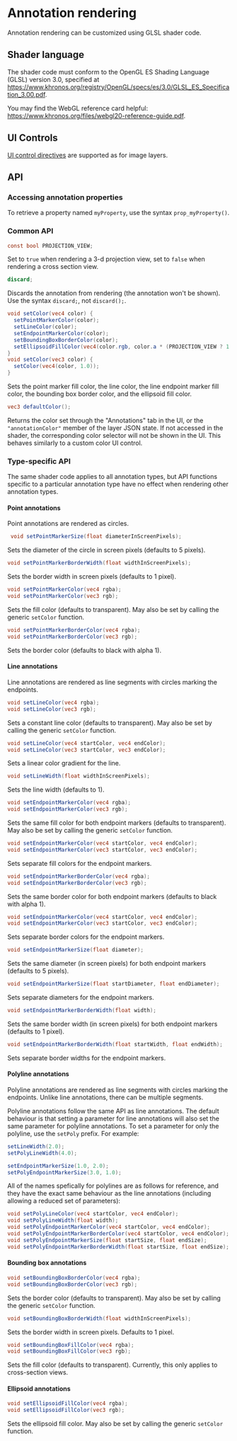 # Annotation rendering

Annotation rendering can be customized using GLSL shader code.

## Shader language

The shader code must conform to the OpenGL ES Shading Language (GLSL) version 3.0, specified at <https://www.khronos.org/registry/OpenGL/specs/es/3.0/GLSL_ES_Specification_3.00.pdf>.

You may find the WebGL reference card helpful: <https://www.khronos.org/files/webgl20-reference-guide.pdf>.

## UI Controls

[UI control directives](../sliceview/image_layer_rendering.md#ui-controls) are supported as for image layers.

## API

### Accessing annotation properties

To retrieve a property named `myProperty`, use the syntax `prop_myProperty()`.

### Common API

```glsl
const bool PROJECTION_VIEW;
```

Set to `true` when rendering a 3-d projection view, set to `false` when rendering a cross section view.

```glsl
discard;
```

Discards the annotation from rendering (the annotation won't be shown). Use the syntax `discard;`, not `discard();`.

```glsl
void setColor(vec4 color) {
  setPointMarkerColor(color);
  setLineColor(color);
  setEndpointMarkerColor(color);
  setBoundingBoxBorderColor(color);
  setEllipsoidFillColor(vec4(color.rgb, color.a * (PROJECTION_VIEW ? 1.0 : 0.5)));
}
void setColor(vec3 color) {
  setColor(vec4(color, 1.0));
}
```

Sets the point marker fill color, the line color, the line endpoint marker fill color, the bounding
box border color, and the ellipsoid fill color.

```glsl
vec3 defaultColor();
```

Returns the color set through the "Annotations" tab in the UI, or the `"annotationColor"` member of the layer JSON state. If not accessed in the shader, the corresponding color selector will not be shown in the UI. This behaves similarly to a custom color UI control.

### Type-specific API

The same shader code applies to all annotation types, but API functions specific to a particular
annotation type have no effect when rendering other annotation types.

#### Point annotations

Point annotations are rendered as circles.

```glsl
 void setPointMarkerSize(float diameterInScreenPixels);
```

Sets the diameter of the circle in screen pixels (defaults to 5 pixels).

```glsl
void setPointMarkerBorderWidth(float widthInScreenPixels);
```

Sets the border width in screen pixels (defaults to 1 pixel).

```glsl
void setPointMarkerColor(vec4 rgba);
void setPointMarkerColor(vec3 rgb);
```

Sets the fill color (defaults to transparent). May also be set by calling the generic `setColor` function.

```glsl
void setPointMarkerBorderColor(vec4 rgba);
void setPointMarkerBorderColor(vec3 rgb);
```

Sets the border color (defaults to black with alpha 1).

#### Line annotations

Line annotations are rendered as line segments with circles marking the endpoints.

```glsl
void setLineColor(vec4 rgba);
void setLineColor(vec3 rgb);
```

Sets a constant line color (defaults to transparent). May also be set by calling the generic `setColor` function.

```glsl
void setLineColor(vec4 startColor, vec4 endColor);
void setLineColor(vec3 startColor, vec3 endColor);
```

Sets a linear color gradient for the line.

```glsl
void setLineWidth(float widthInScreenPixels);
```

Sets the line width (defaults to 1).

```glsl
void setEndpointMarkerColor(vec4 rgba);
void setEndpointMarkerColor(vec3 rgb);
```

Sets the same fill color for both endpoint markers (defaults to transparent). May also be set by calling the generic `setColor` function.

```glsl
void setEndpointMarkerColor(vec4 startColor, vec4 endColor);
void setEndpointMarkerColor(vec3 startColor, vec3 endColor);
```

Sets separate fill colors for the endpoint markers.

```glsl
void setEndpointMarkerBorderColor(vec4 rgba);
void setEndpointMarkerBorderColor(vec3 rgb);
```

Sets the same border color for both endpoint markers (defaults to black with alpha 1).

```glsl
void setEndpointMarkerColor(vec4 startColor, vec4 endColor);
void setEndpointMarkerColor(vec3 startColor, vec3 endColor);
```

Sets separate border colors for the endpoint markers.

```glsl
void setEndpointMarkerSize(float diameter);
```

Sets the same diameter (in screen pixels) for both endpoint markers (defaults to 5 pixels).

```glsl
void setEndpointMarkerSize(float startDiameter, float endDiameter);
```

Sets separate diameters for the endpoint markers.

```glsl
void setEndpointMarkerBorderWidth(float width);
```

Sets the same border width (in screen pixels) for both endpoint markers (defaults to 1 pixel).

```glsl
void setEndpointMarkerBorderWidth(float startWidth, float endWidth);
```

Sets separate border widths for the endpoint markers.

#### Polyline annotations

Polyline annotations are rendered as line segments with circles marking the endpoints. Unlike line annotations, there can be multiple segments.

Polyline annotations follow the same API as line annotations. The default behaviour is that setting a parameter for line annotations will also set the same parameter for polyline annotations. To set a parameter for only the polyline, use the `setPoly` prefix. For example:

```glsl
setLineWidth(2.0);
setPolyLineWidth(4.0);

setEndpointMarkerSize(1.0, 2.0);
setPolyEndpointMarkerSize(3.0, 1.0);
```

All of the names spefically for polylines are as follows for reference, and they have the exact same behaviour as the line annotations (including allowing a reduced set of parameters):

```glsl
void setPolyLineColor(vec4 startColor, vec4 endColor);
void setPolyLineWidth(float width);
void setPolyEndpointMarkerColor(vec4 startColor, vec4 endColor);
void setPolyEndpointMarkerBorderColor(vec4 startColor, vec4 endColor);
void setPolyEndpointMarkerSize(float startSize, float endSize);
void setPolyEndpointMarkerBorderWidth(float startSize, float endSize);
```

#### Bounding box annotations

```glsl
void setBoundingBoxBorderColor(vec4 rgba);
void setBoundingBoxBorderColor(vec3 rgb);
```

Sets the border color (defaults to transparent). May also be set by calling the generic `setColor` function.

```glsl
void setBoundingBoxBorderWidth(float widthInScreenPixels);
```

Sets the border width in screen pixels. Defaults to 1 pixel.

```glsl
void setBoundingBoxFillColor(vec4 rgba);
void setBoundingBoxFillColor(vec3 rgb);
```

Sets the fill color (defaults to transparent). Currently, this only applies to cross-section views.

#### Ellipsoid annotations

```glsl
void setEllipsoidFillColor(vec4 rgba);
void setEllipsoidFillColor(vec3 rgb);
```

Sets the ellipsoid fill color. May also be set by calling the generic `setColor` function.
